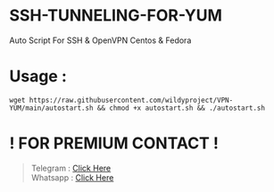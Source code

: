 # SSH-TUNNELING-FOR-YUM
Auto Script For SSH &amp; OpenVPN Centos & Fedora

# Usage :
<div class="snippet-clipboard-content position-relative" data-snippet-clipboard-copy-content=wget https://raw.githubusercontent.com/wildyproject/VPN-YUM/main/autostart.sh && chmod +x autostart.sh && ./autostart.sh><pre><code>wget https://raw.githubusercontent.com/wildyproject/VPN-YUM/main/autostart.sh && chmod +x autostart.sh && ./autostart.sh</pre></code></div>

# ! FOR PREMIUM CONTACT !
> Telegram : <a href="https://t.me/wildyproject">Click Here</a><br>
> Whatsapp : <a href="https://wa.me/6285830995000">Click Here</a>
